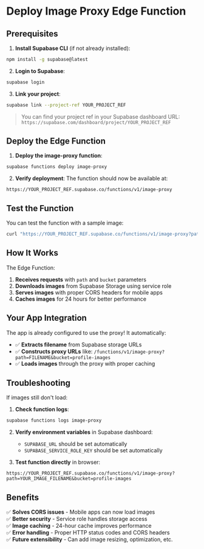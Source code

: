 # Deploy Image Proxy Edge Function

## Prerequisites

1. **Install Supabase CLI** (if not already installed):
```bash
npm install -g supabase@latest
```

2. **Login to Supabase**:
```bash
supabase login
```

3. **Link your project**:
```bash
supabase link --project-ref YOUR_PROJECT_REF
```
> You can find your project ref in your Supabase dashboard URL: `https://supabase.com/dashboard/project/YOUR_PROJECT_REF`

## Deploy the Edge Function

1. **Deploy the image-proxy function**:
```bash
supabase functions deploy image-proxy
```

2. **Verify deployment**:
The function should now be available at:
```
https://YOUR_PROJECT_REF.supabase.co/functions/v1/image-proxy
```

## Test the Function

You can test the function with a sample image:
```bash
curl "https://YOUR_PROJECT_REF.supabase.co/functions/v1/image-proxy?path=54ad1545-7a46-4033-90b3-258a27677ce2-1753392919154.jpg&bucket=profile-images"
```

## How It Works

The Edge Function:
1. **Receives requests** with `path` and `bucket` parameters
2. **Downloads images** from Supabase Storage using service role
3. **Serves images** with proper CORS headers for mobile apps
4. **Caches images** for 24 hours for better performance

## Your App Integration

The app is already configured to use the proxy! It automatically:
- ✅ **Extracts filename** from Supabase storage URLs
- ✅ **Constructs proxy URLs** like: `/functions/v1/image-proxy?path=FILENAME&bucket=profile-images`
- ✅ **Loads images** through the proxy with proper caching

## Troubleshooting

If images still don't load:
1. **Check function logs**:
```bash
supabase functions logs image-proxy
```

2. **Verify environment variables** in Supabase dashboard:
   - `SUPABASE_URL` should be set automatically
   - `SUPABASE_SERVICE_ROLE_KEY` should be set automatically

3. **Test function directly** in browser:
```
https://YOUR_PROJECT_REF.supabase.co/functions/v1/image-proxy?path=YOUR_IMAGE_FILENAME&bucket=profile-images
```

## Benefits

✅ **Solves CORS issues** - Mobile apps can now load images  
✅ **Better security** - Service role handles storage access  
✅ **Image caching** - 24-hour cache improves performance  
✅ **Error handling** - Proper HTTP status codes and CORS headers  
✅ **Future extensibility** - Can add image resizing, optimization, etc. 